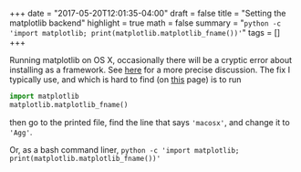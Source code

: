 +++
date = "2017-05-20T12:01:35-04:00"
draft = false
title = "Setting the matplotlib backend"
highlight = true
math = false
summary = "`python -c 'import matplotlib; print(matplotlib.matplotlib_fname())'`"
tags = []
+++

Running matplotlib on OS X, occasionally there will be a cryptic error about installing as a framework.  See [here](https://matplotlib.org/faq/osx_framework.html) for a more precise discussion.  The fix I typically use, and which is hard to find (on [this](http://matplotlib.org/users/customizing.html) page) is to run
```python
import matplotlib
matplotlib.matplotlib_fname()
```
then go to the printed file, find the line that says `'macosx'`, and change it to `'Agg'`.


Or, as a bash command liner, `python -c 'import matplotlib; print(matplotlib.matplotlib_fname())'`
